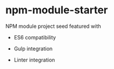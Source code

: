 # npm-module-starter

NPM module project seed featured with

* ES6 compatibility

* Gulp integration

* Linter integration
